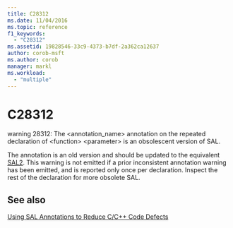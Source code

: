 ```yaml
---
title: C28312
ms.date: 11/04/2016
ms.topic: reference
f1_keywords:
  - "C28312"
ms.assetid: 19828546-33c9-4373-b7df-2a362ca12637
author: corob-msft
ms.author: corob
manager: markl
ms.workload:
  - "multiple"
---
```

# C28312
warning 28312: The <annotation_name> annotation on the repeated declaration of \<function> \<parameter> is an obsolescent version of SAL.

 The annotation is an old version and should be updated to the equivalent [SAL2](../code-quality/using-sal-annotations-to-reduce-c-cpp-code-defects.md). This warning is not emitted if a prior inconsistent annotation warning has been emitted, and is reported only once per declaration. Inspect the rest of the declaration for more obsolete SAL.

## See also
 [Using SAL Annotations to Reduce C/C++ Code Defects](../code-quality/using-sal-annotations-to-reduce-c-cpp-code-defects.md)
